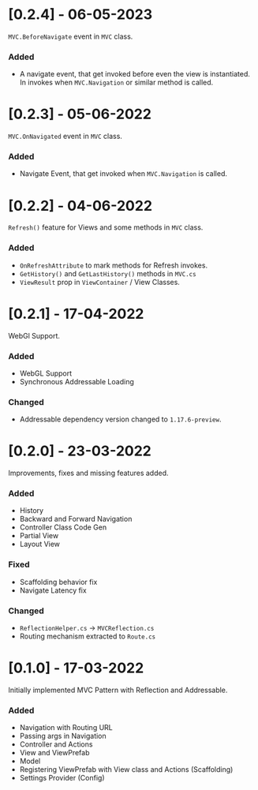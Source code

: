 # [0.2.4] - 06-05-2023

`MVC.BeforeNavigate` event in `MVC` class.

### Added

- A navigate event, that get invoked before even the view is instantiated. In invokes when `MVC.Navigation` or similar method is called.

# [0.2.3] - 05-06-2022

`MVC.OnNavigated` event in `MVC` class.

### Added

- Navigate Event, that get invoked when `MVC.Navigation` is called.

# [0.2.2] - 04-06-2022

`Refresh()` feature for Views and some methods in `MVC` class.

### Added

- `OnRefreshAttribute` to mark methods for Refresh invokes.
- `GetHistory()` and `GetLastHistory()` methods in `MVC.cs`
- `ViewResult` prop in `ViewContainer` / View Classes.

# [0.2.1] - 17-04-2022

WebGl Support.

### Added

- WebGL Support
- Synchronous Addressable Loading

### Changed

- Addressable dependency version changed to `1.17.6-preview`.

# [0.2.0] - 23-03-2022

Improvements, fixes and missing features added.

### Added

- History
- Backward and Forward Navigation
- Controller Class Code Gen
- Partial View
- Layout View

### Fixed

- Scaffolding behavior fix
- Navigate Latency fix

### Changed

- `ReflectionHelper.cs` -> `MVCReflection.cs`
- Routing mechanism extracted to `Route.cs`

# [0.1.0] - 17-03-2022

Initially implemented MVC Pattern with Reflection and Addressable.

### Added

- Navigation with Routing URL
- Passing args in Navigation
- Controller and Actions
- View and ViewPrefab
- Model
- Registering ViewPrefab with View class and Actions (Scaffolding)
- Settings Provider (Config)
